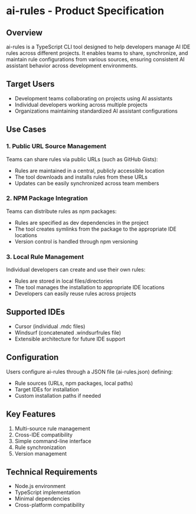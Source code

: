 # ai-rules - Product Specification

## Overview

ai-rules is a TypeScript CLI tool designed to help developers manage AI IDE rules across different projects. It enables teams to share, synchronize, and maintain rule configurations from various sources, ensuring consistent AI assistant behavior across development environments.

## Target Users

- Development teams collaborating on projects using AI assistants
- Individual developers working across multiple projects
- Organizations maintaining standardized AI assistant configurations

## Use Cases

### 1. Public URL Source Management

Teams can share rules via public URLs (such as GitHub Gists):

- Rules are maintained in a central, publicly accessible location
- The tool downloads and installs rules from these URLs
- Updates can be easily synchronized across team members

### 2. NPM Package Integration

Teams can distribute rules as npm packages:

- Rules are specified as dev dependencies in the project
- The tool creates symlinks from the package to the appropriate IDE locations
- Version control is handled through npm versioning

### 3. Local Rule Management

Individual developers can create and use their own rules:

- Rules are stored in local files/directories
- The tool manages the installation to appropriate IDE locations
- Developers can easily reuse rules across projects

## Supported IDEs

- Cursor (individual .mdc files)
- Windsurf (concatenated .windsurfrules file)
- Extensible architecture for future IDE support

## Configuration

Users configure ai-rules through a JSON file (ai-rules.json) defining:

- Rule sources (URLs, npm packages, local paths)
- Target IDEs for installation
- Custom installation paths if needed

## Key Features

1. Multi-source rule management
2. Cross-IDE compatibility
3. Simple command-line interface
4. Rule synchronization
5. Version management

## Technical Requirements

- Node.js environment
- TypeScript implementation
- Minimal dependencies
- Cross-platform compatibility
